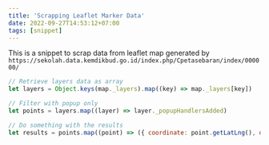 ```yaml
---
title: 'Scrapping Leaflet Marker Data'
date: 2022-09-27T14:53:12+07:00
tags: [snippet]
---
```


This is a snippet to scrap data from leaflet map generated by `https://sekolah.data.kemdikbud.go.id/index.php/Cpetasebaran/index/000000/`

```javascript
// Retrieve layers data as array
let layers = Object.keys(map._layers).map((key) => map._layers[key])

// Filter with popup only
let points = layers.map((layer) => layer._popupHandlersAdded)

// Do something with the results
let results = points.map((point) => ({ coordinate: point.getLatLng(), data: point.getPopup().getContent() }))
```
